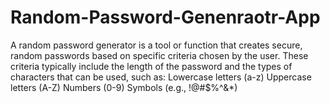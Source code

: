 # Random-Password-Genenraotr-App
A random password generator is a tool or function that creates secure, random passwords based on specific criteria chosen by the user. These criteria typically include the length of the password and the types of characters that can be used, such as:  Lowercase letters (a-z) Uppercase letters (A-Z) Numbers (0-9) Symbols (e.g., !@#$%^&amp;*)
